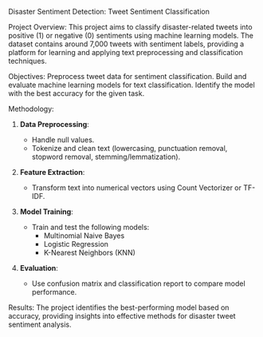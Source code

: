 Disaster Sentiment Detection: Tweet Sentiment Classification

Project Overview: This project aims to classify disaster-related tweets into positive (1) or negative (0) sentiments using machine learning models. The dataset contains around 7,000 tweets with sentiment labels, providing a platform for learning and applying text preprocessing and classification techniques.

Objectives: Preprocess tweet data for sentiment classification. Build and evaluate machine learning models for text classification. Identify the model with the best accuracy for the given task.

Methodology:

1. **Data Preprocessing**:
   - Handle null values.
   - Tokenize and clean text (lowercasing, punctuation removal, stopword removal, stemming/lemmatization).
   
2. **Feature Extraction**:
   - Transform text into numerical vectors using Count Vectorizer or TF-IDF.

3. **Model Training**:
   - Train and test the following models:
     - Multinomial Naive Bayes
     - Logistic Regression
     - K-Nearest Neighbors (KNN)

4. **Evaluation**:
   - Use confusion matrix and classification report to compare model performance.


Results: The project identifies the best-performing model based on accuracy, providing insights into effective methods for disaster tweet sentiment analysis.
